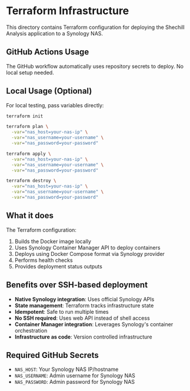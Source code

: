 # Terraform Infrastructure

This directory contains Terraform configuration for deploying the Shechill Analysis application to a Synology NAS.

## GitHub Actions Usage

The GitHub workflow automatically uses repository secrets to deploy. No local setup needed.

## Local Usage (Optional)

For local testing, pass variables directly:

```bash
terraform init
```

```bash
terraform plan \
  -var="nas_host=your-nas-ip" \
  -var="nas_username=your-username" \
  -var="nas_password=your-password"
```

```bash
terraform apply \
  -var="nas_host=your-nas-ip" \
  -var="nas_username=your-username" \
  -var="nas_password=your-password"
```

```bash
terraform destroy \
  -var="nas_host=your-nas-ip" \
  -var="nas_username=your-username" \
  -var="nas_password=your-password"
```

## What it does

The Terraform configuration:
1. Builds the Docker image locally
2. Uses Synology Container Manager API to deploy containers
3. Deploys using Docker Compose format via Synology provider
4. Performs health checks
5. Provides deployment status outputs

## Benefits over SSH-based deployment

- **Native Synology integration**: Uses official Synology APIs
- **State management**: Terraform tracks infrastructure state
- **Idempotent**: Safe to run multiple times
- **No SSH required**: Uses web API instead of shell access
- **Container Manager integration**: Leverages Synology's container orchestration
- **Infrastructure as code**: Version controlled infrastructure

## Required GitHub Secrets

- `NAS_HOST`: Your Synology NAS IP/hostname
- `NAS_USERNAME`: Admin username for Synology NAS
- `NAS_PASSWORD`: Admin password for Synology NAS